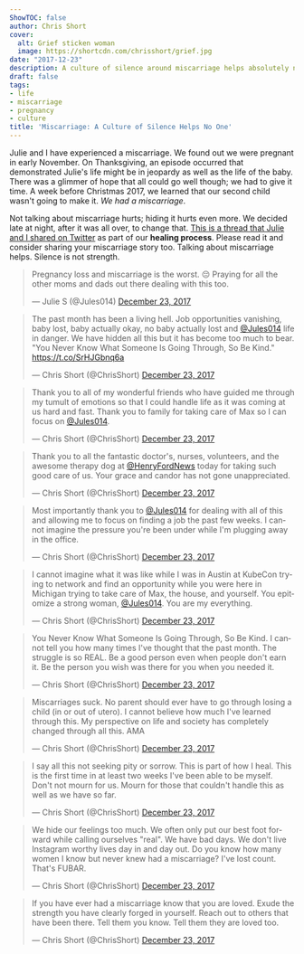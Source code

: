 ```yaml
---
ShowTOC: false
author: Chris Short
cover:
  alt: Grief sticken woman
  image: https://shortcdn.com/chrisshort/grief.jpg
date: "2017-12-23"
description: A culture of silence around miscarriage helps absolutely no one.
draft: false
tags:
- life
- miscarriage
- pregnancy
- culture
title: 'Miscarriage: A Culture of Silence Helps No One'
---
```


Julie and I have experienced a miscarriage. We found out we were pregnant in early November. On Thanksgiving, an episode occurred that demonstrated Julie's life might be in jeopardy as well as the life of the baby. There was a glimmer of hope that all could go well though; we had to give it time. A week before Christmas 2017, we learned that our second child wasn't going to make it. *We had a miscarriage*.


Not talking about miscarriage hurts; hiding it hurts even more. We decided late at night, after it was all over, to change that. [This is a thread that Julie and I shared on Twitter](https://twitter.com/ChrisShort/status/944424925057691648) as part of our **healing process**. Please read it and consider sharing your miscarriage story too. Talking about miscarriage helps. Silence is not strength.

<blockquote class="twitter-tweet" data-lang="en"><p lang="en" dir="ltr">Pregnancy loss and miscarriage is the worst. 😔 Praying for all the other moms and dads out there dealing with this too.</p>&mdash; Julie S (@Jules014) <a href="https://twitter.com/Jules014/status/944423865727537153?ref_src=twsrc%5Etfw">December 23, 2017</a></blockquote>

<blockquote class="twitter-tweet" data-lang="en"><p lang="en" dir="ltr">The past month has been a living hell. Job opportunities vanishing, baby lost, baby actually okay, no baby actually lost and <a href="https://twitter.com/Jules014?ref_src=twsrc%5Etfw">@Jules014</a> life in danger. We have hidden all this but it has become too much to bear. &quot;You Never Know What Someone Is Going Through, So Be Kind.&quot; <a href="https://t.co/SrHJGbnq6a">https://t.co/SrHJGbnq6a</a></p>&mdash; Chris Short (@ChrisShort) <a href="https://twitter.com/ChrisShort/status/944424925057691648?ref_src=twsrc%5Etfw">December 23, 2017</a></blockquote>

<blockquote class="twitter-tweet" data-conversation="none" data-lang="en"><p lang="en" dir="ltr">Thank you to all of my wonderful friends who have guided me through my tumult of emotions so that I could handle life as it was coming at us hard and fast. Thank you to family for taking care of Max so I can focus on <a href="https://twitter.com/Jules014?ref_src=twsrc%5Etfw">@Jules014</a>.</p>&mdash; Chris Short (@ChrisShort) <a href="https://twitter.com/ChrisShort/status/944425436284637184?ref_src=twsrc%5Etfw">December 23, 2017</a></blockquote>

<blockquote class="twitter-tweet" data-conversation="none" data-lang="en"><p lang="en" dir="ltr">Thank you to all the fantastic doctor&#39;s, nurses, volunteers, and the awesome therapy dog at <a href="https://twitter.com/HenryFordNews?ref_src=twsrc%5Etfw">@HenryFordNews</a> today for taking such good care of us. Your grace and candor has not gone unappreciated.</p>&mdash; Chris Short (@ChrisShort) <a href="https://twitter.com/ChrisShort/status/944425986912866304?ref_src=twsrc%5Etfw">December 23, 2017</a></blockquote>

<blockquote class="twitter-tweet" data-conversation="none" data-lang="en"><p lang="en" dir="ltr">Most importantly thank you to <a href="https://twitter.com/Jules014?ref_src=twsrc%5Etfw">@Jules014</a> for dealing with all of this and allowing me to focus on finding a job the past few weeks. I cannot imagine the pressure you&#39;re been under while I&#39;m plugging away in the office.</p>&mdash; Chris Short (@ChrisShort) <a href="https://twitter.com/ChrisShort/status/944426590573924353?ref_src=twsrc%5Etfw">December 23, 2017</a></blockquote>

<blockquote class="twitter-tweet" data-conversation="none" data-lang="en"><p lang="en" dir="ltr">I cannot imagine what it was like while I was in Austin at KubeCon trying to network and find an opportunity while you were here in Michigan trying to take care of Max, the house, and yourself. You epitomize a strong woman, <a href="https://twitter.com/Jules014?ref_src=twsrc%5Etfw">@Jules014</a>. You are my everything.</p>&mdash; Chris Short (@ChrisShort) <a href="https://twitter.com/ChrisShort/status/944427207828615168?ref_src=twsrc%5Etfw">December 23, 2017</a></blockquote>

<blockquote class="twitter-tweet" data-conversation="none" data-lang="en"><p lang="en" dir="ltr">You Never Know What Someone Is Going Through, So Be Kind. I cannot tell you how many times I&#39;ve thought that the past month. The struggle is so REAL. Be a good person even when people don&#39;t earn it. Be the person you wish was there for you when you needed it.</p>&mdash; Chris Short (@ChrisShort) <a href="https://twitter.com/ChrisShort/status/944428293574529026?ref_src=twsrc%5Etfw">December 23, 2017</a></blockquote>

<blockquote class="twitter-tweet" data-conversation="none" data-lang="en"><p lang="en" dir="ltr">Miscarriages suck. No parent should ever have to go through losing a child (in or out of utero). I cannot believe how much I&#39;ve learned through this. My perspective on life and society has completely changed through all this. AMA</p>&mdash; Chris Short (@ChrisShort) <a href="https://twitter.com/ChrisShort/status/944429349490642944?ref_src=twsrc%5Etfw">December 23, 2017</a></blockquote>

<blockquote class="twitter-tweet" data-conversation="none" data-lang="en"><p lang="en" dir="ltr">I say all this not seeking pity or sorrow. This is part of how I heal. This is the first time in at least two weeks I&#39;ve been able to be myself. Don&#39;t not mourn for us. Mourn for those that couldn&#39;t handle this as well as we have so far.</p>&mdash; Chris Short (@ChrisShort) <a href="https://twitter.com/ChrisShort/status/944431942291869696?ref_src=twsrc%5Etfw">December 23, 2017</a></blockquote>

<blockquote class="twitter-tweet" data-conversation="none" data-lang="en"><p lang="en" dir="ltr">We hide our feelings too much. We often only put our best foot forward while calling ourselves &quot;real&quot;. We have bad days. We don&#39;t live Instagram worthy lives day in and day out. Do you know how many women I know but never knew had a miscarriage? I&#39;ve lost count. That&#39;s FUBAR.</p>&mdash; Chris Short (@ChrisShort) <a href="https://twitter.com/ChrisShort/status/944432979039916032?ref_src=twsrc%5Etfw">December 23, 2017</a></blockquote>

<blockquote class="twitter-tweet" data-conversation="none" data-lang="en"><p lang="en" dir="ltr">If you have ever had a miscarriage know that you are loved. Exude the strength you have clearly forged in yourself. Reach out to others that have been there. Tell them you know. Tell them they are loved too.</p>&mdash; Chris Short (@ChrisShort) <a href="https://twitter.com/ChrisShort/status/944433536135782400?ref_src=twsrc%5Etfw">December 23, 2017</a></blockquote>

<script async src="https://platform.twitter.com/widgets.js" charset="utf-8"></script>
